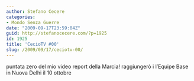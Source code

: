 ```yaml
---
author: Stefano Cecere
categories:
- Mondo Senza Guerre
date: "2009-09-17T23:59:04Z"
guid: http://stefanocecere.com/?p=1925
id: 1925
title: 'CecioTV #00'
slug: /2009/09/17/ceciotv-00/
---
```


puntata zero del mio video report della Marcia! raggiungerò i l&#8217;Equipe Base in Nuova Delhi il 10 ottobre